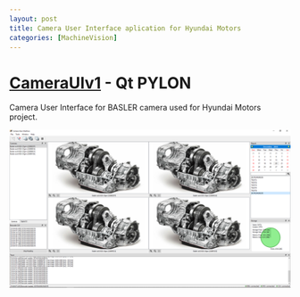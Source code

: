 ```yaml
---
layout: post
title: Camera User Interface aplication for Hyundai Motors
categories: [MachineVision]
---
```


# [CameraUIv1](https://codeleccz.github.io/CameraUIv1/) - Qt PYLON
Camera User Interface for BASLER camera used for Hyundai Motors project.



![Camera GUI](images/CameraUIv1/Hyundai1.png)